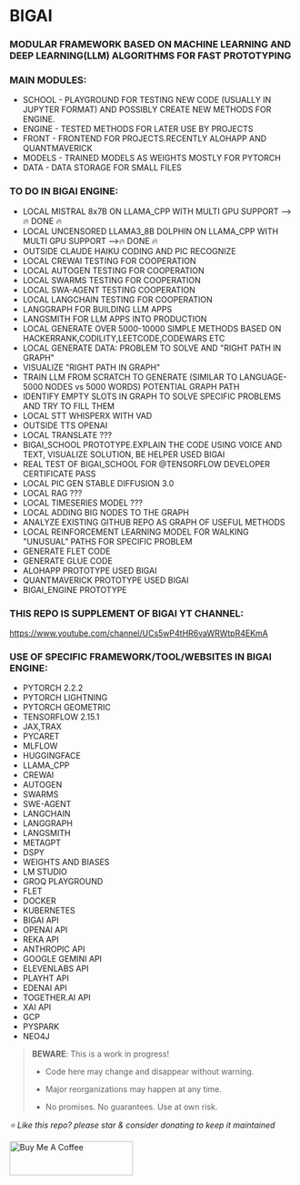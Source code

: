 # BIGAI
### MODULAR FRAMEWORK BASED ON MACHINE LEARNING AND DEEP LEARNING(LLM) ALGORITHMS FOR FAST PROTOTYPING

### MAIN MODULES:
* SCHOOL - PLAYGROUND FOR TESTING NEW CODE (USUALLY IN JUPYTER FORMAT) AND POSSIBLY CREATE NEW METHODS FOR ENGINE.
* ENGINE - TESTED METHODS FOR LATER USE BY PROJECTS
* FRONT - FRONTEND FOR PROJECTS.RECENTLY ALOHAPP AND QUANTMAVERICK
* MODELS - TRAINED MODELS AS WEIGHTS MOSTLY FOR PYTORCH
* DATA - DATA STORAGE FOR SMALL FILES


### TO DO IN BIGAI ENGINE:
* LOCAL MISTRAL 8x7B ON LLAMA_CPP WITH MULTI GPU SUPPORT -->🔥 DONE 🔥
* LOCAL UNCENSORED LLAMA3_8B DOLPHIN ON LLAMA_CPP WITH MULTI GPU SUPPORT -->🔥 DONE 🔥
* OUTSIDE CLAUDE HAIKU CODING AND PIC RECOGNIZE
* LOCAL CREWAI TESTING FOR COOPERATION
* LOCAL AUTOGEN TESTING FOR COOPERATION
* LOCAL SWARMS TESTING FOR COOPERATION
* LOCAL SWA-AGENT TESTING COOPERATION
* LOCAL LANGCHAIN TESTING FOR COOPERATION
* LANGGRAPH FOR BUILDING LLM APPS
* LANGSMITH FOR LLM APPS INTO PRODUCTION
* LOCAL GENERATE OVER 5000-10000 SIMPLE METHODS BASED ON HACKERRANK,CODILITY,LEETCODE,CODEWARS ETC
* LOCAL GENERATE DATA: PROBLEM TO SOLVE AND "RIGHT PATH IN GRAPH"
* VISUALIZE "RIGHT PATH IN GRAPH"
* TRAIN LLM FROM SCRATCH TO GENERATE (SIMILAR TO LANGUAGE-5000 NODES vs 5000 WORDS) POTENTIAL GRAPH PATH
* IDENTIFY EMPTY SLOTS IN GRAPH TO SOLVE SPECIFIC PROBLEMS AND TRY TO FILL THEM
* LOCAL STT WHISPERX WITH VAD
* OUTSIDE TTS OPENAI
* LOCAL TRANSLATE ???
* BIGAI_SCHOOL PROTOTYPE.EXPLAIN THE CODE USING VOICE AND TEXT, VISUALIZE SOLUTION, BE HELPER USED BIGAI
* REAL TEST OF BIGAI_SCHOOL FOR @TENSORFLOW DEVELOPER CERTIFICATE PASS
* LOCAL PIC GEN STABLE DIFFUSION 3.0
* LOCAL RAG ???
* LOCAL TIMESERIES MODEL ???
* LOCAL ADDING BIG NODES TO THE GRAPH
* ANALYZE EXISTING GITHUB REPO AS GRAPH OF USEFUL METHODS
* LOCAL REINFORCEMENT LEARNING MODEL FOR WALKING "UNUSUAL" PATHS FOR SPECIFIC PROBLEM
* GENERATE FLET CODE
* GENERATE GLUE CODE
* ALOHAPP PROTOTYPE USED BIGAI
* QUANTMAVERICK PROTOTYPE USED BIGAI
* BIGAI_ENGINE PROTOTYPE


### THIS REPO IS SUPPLEMENT OF BIGAI YT CHANNEL:

https://www.youtube.com/channel/UCs5wP4tHR6vaWRWtpR4EKmA

### USE OF SPECIFIC FRAMEWORK/TOOL/WEBSITES IN BIGAI ENGINE:
* PYTORCH 2.2.2
* PYTORCH LIGHTNING
* PYTORCH GEOMETRIC
* TENSORFLOW 2.15.1
* JAX,TRAX
* PYCARET
* MLFLOW
* HUGGINGFACE
* LLAMA_CPP
* CREWAI
* AUTOGEN
* SWARMS
* SWE-AGENT
* LANGCHAIN
* LANGGRAPH
* LANGSMITH
* METAGPT
* DSPY
* WEIGHTS AND BIASES
* LM STUDIO
* GROQ PLAYGROUND
* FLET
* DOCKER
* KUBERNETES
* BIGAI API
* OPENAI API
* REKA API
* ANTHROPIC API
* GOOGLE GEMINI API
* ELEVENLABS API
* PLAYHT API
* EDENAI API
* TOGETHER.AI API
* XAI API
* GCP
* PYSPARK
* NEO4J

> **BEWARE**: This is a work in progress!
>
> * Code here may change and disappear without warning.
>
> * Major reorganizations may happen at any time.
>
> * No promises. No guarantees. Use at own risk.





*⭐️ Like this repo? please star & consider donating to keep it maintained*

<a href="https://www.buymeacoffee.com/aleksanderu" target="_blank"><img src="https://cdn.buymeacoffee.com/buttons/v2/default-yellow.png" alt="Buy Me A Coffee" style="height: 60px !important;width: 217px !important;" ></a>




